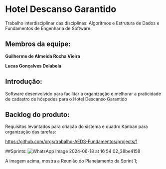 # **Hotel Descanso Garantido**

Trabalho interdisciplinar das disciplinas: Algoritmos e Estrutura de Dados e Fundamentos de Engenharia de Software.

## Membros da equipe:
**Guilherme de Almeida Rocha Vieira**

**Lucas Gonçalves Dolabela**

## Introdução:

Software desenvolvido para facilitar a organização e melhorar a praticidade de cadastro de hóspedes para o Hotel Descanso Garantido

## Backlog do produto: 
Requisitos levantados para criação do sistema e quadro Kanban para organização das tarefas: 

https://github.com/orgs/trabalho-AEDS-Fundamentos/projects/1

##Sprints:
![WhatsApp Image 2024-06-18 at 16 54 02_38be4158](https://github.com/trabalho-AEDS-Fundamentos/trabalhoInterdisciplinar/assets/104731949/56772271-6ed3-40ff-92b3-ddb51e6bfe56)

A imagem acima, mostra a Reunião do Planejamento da Sprint 1;
